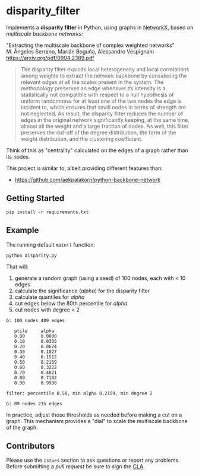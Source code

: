 # disparity_filter

Implements a **disparity filter** in Python, using graphs in
[NetworkX](https://networkx.github.io/),
based on *multiscale backbone networks*:

"Extracting the multiscale backbone of complex weighted networks"  
M. Ángeles Serrano, Marián Boguña, Alessandro Vespignani  
https://arxiv.org/pdf/0904.2389.pdf

> The disparity filter exploits local heterogeneity and local correlations among weights to extract the network backbone by considering the relevant edges at all the scales present in the system. The methodology preserves an edge whenever its intensity is a statistically not compatible with respect to a null hypothesis of uniform randomness for at least one of the two nodes the edge is incident to, which ensures that small nodes in terms of strength are not neglected. As result, the disparity filter reduces the number of edges in the original network significantly keeping, at the same time, almost all the weight and a large fraction of nodes. As well, this filter preserves the cut-off of the degree distribution, the form of the weight distribution, and the clustering coefficient.

Think of this as "centrality" calculated on the edges of a graph
rather than its nodes.

This project is similar to, albeit providing different features than:

  * https://github.com/aekpalakorn/python-backbone-network


## Getting Started

```
pip install -r requirements.txt
```

## Example

The running default `main()` function:
```
python disparity.py
```

That will:

  1. generate a random graph (using a seed) of 100 nodes, each with < 10 edges
  2. calculate the significance (*alpha*) for the disparity filter
  3. calculate quantiles for *alpha*
  4. cut edges below the 80th percentile for *alpha*
  5. cut nodes with degree < 2

```
G: 100 nodes 489 edges

   ptile     alpha
   0.00	     0.0000
   0.10	     0.0305
   0.20	     0.0624
   0.30	     0.1027
   0.40	     0.1512
   0.50	     0.2159
   0.60	     0.3222
   0.70	     0.4821
   0.80	     0.7102
   0.90	     0.9998

filter: percentile 0.50, min alpha 0.2159, min degree 2

G: 89 nodes 235 edges
```

In practice, adjust those thresholds as needed before making a cut on a graph.
This mechanism provides a "dial" to scale the multiscale backbone of the graph.

## Contributors

Please use the `Issues` section to ask questions or report any problems.
Before submitting a *pull request* be sure to sign the
[CLA](http://contributoragreements.org/u2s/222mlog137).
